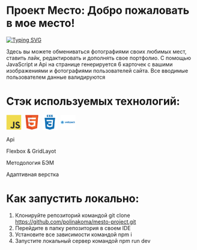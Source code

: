 # Проект Место: Добро пожаловать в мое место!
[![Typing SVG](https://readme-typing-svg.herokuapp.com?color=%2336BCF7&lines=Социальная+сеть+для+путишественников)](https://git.io/typing-svg)

Здесь вы можете обмениваться фотографиями своих любимых мест, ставить лайк, редактировать и дополнять свое портфолио. 
С помощью JavaScript и Api на странице генерируется 6 карточек с вашими изображениями и фотографиями пользователей сайта.
Все вводимые пользователем данные валидируются

 # Cтэк используемых технологий:
 <div>
   <img src="https://github.com/devicons/devicon/blob/master/icons/javascript/javascript-original.svg" title="JavaScript" width="40" height="40">&nbsp;
   <img src="https://github.com/devicons/devicon/blob/master/icons/html5/html5-original.svg" title="HTML5" alt="HTML" width="40" height="40"/>&nbsp;
   <img src="https://github.com/devicons/devicon/blob/master/icons/css3/css3-plain-wordmark.svg"  title="CSS3" alt="CSS" width="40" height="40"/>&nbsp;
   <img src="https://github.com/devicons/devicon/blob/master/icons/webpack/webpack-original-wordmark.svg" title="Webpack" width="40" height="40">&nbsp;
   <p>Api</p>
   <p>Flexbox & GridLayot</p>
   <p>Методология БЭМ</p>
   <p>Адаптивная верстка</p>
 </div>

  # Как запустить локально:
  1. Клонируйте репозиторий командой git clone https://github.com/polinakoma/mesto-project.git
  2. Перейдите в папку репозитория в своем IDE
  3. Установите все зависимости командой npm i
  4. Запустите локальный сервер командой npm run dev
